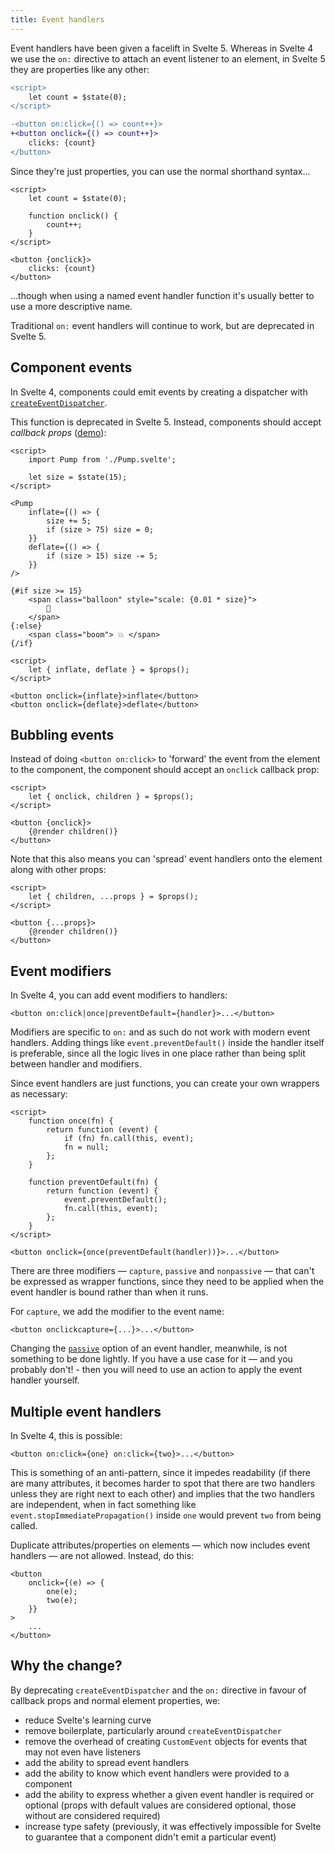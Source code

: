 ```yaml
---
title: Event handlers
---
```


Event handlers have been given a facelift in Svelte 5. Whereas in Svelte 4 we use the `on:` directive to attach an event listener to an element, in Svelte 5 they are properties like any other:

```diff
<script>
	let count = $state(0);
</script>

-<button on:click={() => count++}>
+<button onclick={() => count++}>
	clicks: {count}
</button>
```

Since they're just properties, you can use the normal shorthand syntax...

```svelte
<script>
	let count = $state(0);

	function onclick() {
		count++;
	}
</script>

<button {onclick}>
	clicks: {count}
</button>
```

...though when using a named event handler function it's usually better to use a more descriptive name.

Traditional `on:` event handlers will continue to work, but are deprecated in Svelte 5.

## Component events

In Svelte 4, components could emit events by creating a dispatcher with [`createEventDispatcher`](https://svelte.dev/docs/svelte#createeventdispatcher).

This function is deprecated in Svelte 5. Instead, components should accept _callback props_ ([demo](/#H4sIAAAAAAAAE41TS27bMBS8yoPaIHZry3IANYAiCe0Nuq-6UKTHmAhFCuKzHVfQvqsueoGuer8eISRF-YN40YUEcjgz5Bvy9QHjAnWQfOsDWTYYJMGXtg0WAR1aO9E7FIRmrtW2qyyS6qrjLeWFLIg3reoIvm6bFlinGrgNV3YSjrLbB0uyn0ACzX8gZPBeU0k4W8dzs5quTm4ytVJnK5kwnKyfzSHLoXcu5PQfM4hHV-IMZg7L4T6eT_aRWx0G-6_xms-Zbj3plpOtFa7cafp3hjjyMkN0hqluSwmVKLXOiuCxFEIpWQSg6SDQILoqBSbQR2G0hg9OPRRB_u_Pr5-mUqM1zn2CQuM1O6UaR_7990RecTa4bNwWLnQn8rW0SnPiSibA-AvWPhmBjBKfREGk2tNkz2vaJLCOohuPbJA_begCYkrS0h7eobv9ZIQvtCwFfzLbVSgJu2k_LnF59HmYjsYtZYk7Q9UJSCVxjNjWU1Do45tKoa6UUzEuR4jCO32pMAlN9FLyphzZDo7CWANT3b7s6gvV52c8sM48bQ3n-ugGevD3FYWfYBjhu_gCv4-nBRvP2coID-4F-5sxTdKomjOOdZBQt8Vhcewp-7L_t6lsr_Tge2AB_hHDYHun7VSrZ28753FrrlmCkpXg1XPWe_WQ-0G6Ghn5Fa7fYMj94Mh9W9D34RU91y9AMAQAAA==)):

```svelte
<script>
	import Pump from './Pump.svelte';

	let size = $state(15);
</script>

<Pump
	inflate={() => {
		size += 5;
		if (size > 75) size = 0;
	}}
	deflate={() => {
		if (size > 15) size -= 5;
	}}
/>

{#if size >= 15}
	<span class="balloon" style="scale: {0.01 * size}">
		🎈
	</span>
{:else}
	<span class="boom"> 💥 </span>
{/if}
```

```svelte
<script>
	let { inflate, deflate } = $props();
</script>

<button onclick={inflate}>inflate</button>
<button onclick={deflate}>deflate</button>
```

## Bubbling events

Instead of doing `<button on:click>` to 'forward' the event from the element to the component, the component should accept an `onclick` callback prop:

```svelte
<script>
	let { onclick, children } = $props();
</script>

<button {onclick}>
	{@render children()}
</button>
```

Note that this also means you can 'spread' event handlers onto the element along with other props:

```svelte
<script>
	let { children, ...props } = $props();
</script>

<button {...props}>
	{@render children()}
</button>
```

## Event modifiers

In Svelte 4, you can add event modifiers to handlers:

```svelte
<button on:click|once|preventDefault={handler}>...</button>
```

Modifiers are specific to `on:` and as such do not work with modern event handlers. Adding things like `event.preventDefault()` inside the handler itself is preferable, since all the logic lives in one place rather than being split between handler and modifiers.

Since event handlers are just functions, you can create your own wrappers as necessary:

```svelte
<script>
	function once(fn) {
		return function (event) {
			if (fn) fn.call(this, event);
			fn = null;
		};
	}

	function preventDefault(fn) {
		return function (event) {
			event.preventDefault();
			fn.call(this, event);
		};
	}
</script>

<button onclick={once(preventDefault(handler))}>...</button>
```

There are three modifiers — `capture`, `passive` and `nonpassive` — that can't be expressed as wrapper functions, since they need to be applied when the event handler is bound rather than when it runs.

For `capture`, we add the modifier to the event name:

```svelte
<button onclickcapture={...}>...</button>
```

Changing the [`passive`](https://developer.mozilla.org/en-US/docs/Web/API/EventTarget/addEventListener#using_passive_listeners) option of an event handler, meanwhile, is not something to be done lightly. If you have a use case for it — and you probably don't! - then you will need to use an action to apply the event handler yourself.

## Multiple event handlers

In Svelte 4, this is possible:

```svelte
<button on:click={one} on:click={two}>...</button>
```

This is something of an anti-pattern, since it impedes readability (if there are many attributes, it becomes harder to spot that there are two handlers unless they are right next to each other) and implies that the two handlers are independent, when in fact something like `event.stopImmediatePropagation()` inside `one` would prevent `two` from being called.

Duplicate attributes/properties on elements — which now includes event handlers — are not allowed. Instead, do this:

```svelte
<button
	onclick={(e) => {
		one(e);
		two(e);
	}}
>
	...
</button>
```

## Why the change?

By deprecating `createEventDispatcher` and the `on:` directive in favour of callback props and normal element properties, we:

- reduce Svelte's learning curve
- remove boilerplate, particularly around `createEventDispatcher`
- remove the overhead of creating `CustomEvent` objects for events that may not even have listeners
- add the ability to spread event handlers
- add the ability to know which event handlers were provided to a component
- add the ability to express whether a given event handler is required or optional (props with default values are considered optional, those without are considered required)
- increase type safety (previously, it was effectively impossible for Svelte to guarantee that a component didn't emit a particular event)
